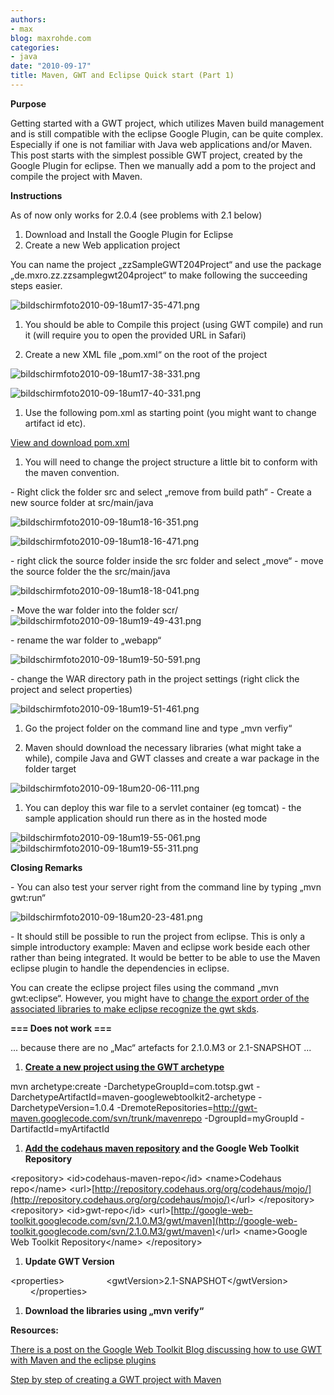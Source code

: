 ```yaml
---
authors:
- max
blog: maxrohde.com
categories:
- java
date: "2010-09-17"
title: Maven, GWT and Eclipse Quick start (Part 1)
---
```


**Purpose**

Getting started with a GWT project, which utilizes Maven build management and is still compatible with the eclipse Google Plugin, can be quite complex. Especially if one is not familiar with Java web applications and/or Maven. This post starts with the simplest possible GWT project, created by the Google Plugin for eclipse. Then we manually add a pom to the project and compile the project with Maven.

**Instructions**

As of now only works for 2.0.4 (see problems with 2.1 below)

1. Download and Install the Google Plugin for Eclipse
2. Create a new Web application project

You can name the project „zzSampleGWT204Project“ and use the package „de.mxro.zz.zzsamplegwt204project“ to make following the succeeding steps easier.

![bildschirmfoto2010-09-18um17-35-471.png](images/bildschirmfoto2010-09-18um17-35-471.png)

1. You should be able to Compile this project (using GWT compile) and run it (will require you to open the provided URL in Safari)

1. Create a new XML file „pom.xml“ on the root of the project

![bildschirmfoto2010-09-18um17-38-331.png](images/bildschirmfoto2010-09-18um17-38-331.png)

![bildschirmfoto2010-09-18um17-40-331.png](images/bildschirmfoto2010-09-18um17-40-331.png)

1. Use the following pom.xml as starting point (you might want to change artifact id etc).

[View and download pom.xml](http://gist.github.com/585468)

1. You will need to change the project structure a little bit to conform with the maven convention.

\- Right click the folder src and select „remove from build path“ - Create a new source folder at src/main/java

![bildschirmfoto2010-09-18um18-16-351.png](images/bildschirmfoto2010-09-18um18-16-351.png)

![bildschirmfoto2010-09-18um18-16-471.png](images/bildschirmfoto2010-09-18um18-16-471.png)

\- right click the source folder inside the src folder and select „move“ - move the source folder the the src/main/java

![bildschirmfoto2010-09-18um18-18-041.png](images/bildschirmfoto2010-09-18um18-18-041.png)

\- Move the war folder into the folder scr/ ![bildschirmfoto2010-09-18um19-49-431.png](images/bildschirmfoto2010-09-18um19-49-431.png)

\- rename the war folder to „webapp“

![bildschirmfoto2010-09-18um19-50-591.png](images/bildschirmfoto2010-09-18um19-50-591.png)

\- change the WAR directory path in the project settings (right click the project and select properties)

![bildschirmfoto2010-09-18um19-51-461.png](images/bildschirmfoto2010-09-18um19-51-461.png)

1. Go the project folder on the command line and type „mvn verfiy“

1. Maven should download the necessary libraries (what might take a while), compile Java and GWT classes and create a war package in the folder target

![bildschirmfoto2010-09-18um20-06-111.png](images/bildschirmfoto2010-09-18um20-06-111.png)

1. You can deploy this war file to a servlet container (eg tomcat) - the sample application should run there as in the hosted mode

![bildschirmfoto2010-09-18um19-55-061.png](images/bildschirmfoto2010-09-18um19-55-061.png) ![bildschirmfoto2010-09-18um19-55-311.png](images/bildschirmfoto2010-09-18um19-55-311.png)

**Closing Remarks**

\- You can also test your server right from the command line by typing „mvn gwt:run“

![bildschirmfoto2010-09-18um20-23-481.png](images/bildschirmfoto2010-09-18um20-23-481.png)

\- It should still be possible to run the project from eclipse. This is only a simple introductory example: Maven and eclipse work beside each other rather than being integrated. It would be better to be able to use the Maven eclipse plugin to handle the dependencies in eclipse.

You can create the eclipse project files using the command „mvn gwt:eclipse“. However, you might have to [change the export order of the associated libraries to make eclipse recognize the gwt skds](http://blog.inventivesoftware.com.au/2010/03/project-xxx-does-not-have-any-gwt-sdks.html).

**\=== Does not work ===**

... because there are no „Mac“ artefacts for 2.1.0.M3 or 2.1-SNAPSHOT ...

1. **[Create a new project using the GWT archetype](http://gwt-maven.googlecode.com/svn/docs/maven-googlewebtoolkit2-plugin/archetype.html)**

mvn archetype:create -DarchetypeGroupId=com.totsp.gwt -DarchetypeArtifactId=maven-googlewebtoolkit2-archetype -DarchetypeVersion=1.0.4 -DremoteRepositories=http://gwt-maven.googlecode.com/svn/trunk/mavenrepo -DgroupId=myGroupId -DartifactId=myArtifactId

1. **[Add the codehaus maven repository](http://www.sencha.com/learn/Tutorial:GWT_GXT_and_Maven_howto) and the Google Web Toolkit Repository**

<repository\> <id\>codehaus-maven-repo</id\> <name\>Codehaus repo</name\> <url\>[http://repository.codehaus.org/org/codehaus/mojo/](http://repository.codehaus.org/org/codehaus/mojo/)</url\> </repository\> <repository\> <id\>gwt-repo</id\> <url\>[http://google-web-toolkit.googlecode.com/svn/2.1.0.M3/gwt/maven](http://google-web-toolkit.googlecode.com/svn/2.1.0.M3/gwt/maven)</url\> <name\>Google Web Toolkit Repository</name\> </repository\>

1. **Update GWT Version**

<properties\>                 <gwtVersion\>2.1-SNAPSHOT</gwtVersion\>         </properties\>

1. **Download the libraries using „mvn verify“**

**Resources:**

[There is a post on the Google Web Toolkit Blog discussing how to use GWT with Maven and the eclipse plugins](http://googlewebtoolkit.blogspot.com/2010/08/how-to-use-google-plugin-for-eclipse.html)

[Step by step of creating a GWT project with Maven](http://www.bitsbythepound.com/gwt-module-using-maven-128.html)
